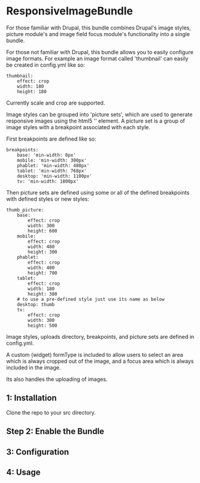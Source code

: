 # ResponsiveImageBundle

For those familiar with Drupal, this bundle combines Drupal's image styles, picture module's and image field focus module's functionality 
into a single bundle.

For those not familiar with Drupal, this bundle allows you to easily configure image formats. For example an image format called 'thumbnail'
can easily be created in config.yml like so: 

```
thumbnail:
    effect: crop
    width: 180
    height: 180
```

Currently scale and crop are supported.

Image styles can be grouped into 'picture sets', which are used to generate responsive images using the html5 '<picture>' element.
A picture set is a group of image styles with a breakpoint associated with each style.

First breakpoints are defined like so:

```
breakpoints:
    base: 'min-width: 0px'
    mobile: 'min-width: 300px'
    phablet: 'min-width: 480px'
    tablet: 'min-width: 768px'
    desktop: 'min-width: 1100px'
    tv: 'min-width: 1800px'
```

Then picture sets are defined using some or all of the defined breakpoints with defined styles or new styles:

```
thumb_picture:
    base:
        effect: crop
        width: 300
        height: 600
    mobile:
        effect: crop
        width: 480
        height: 300
    phablet:
        effect: crop
        width: 400
        height: 700
    tablet:
        effect: crop
        width: 180
        height: 380
    # to use a pre-defined style just use its name as below
    desktop: thumb
    tv:
        effect: crop
        width: 300
        height: 500
```



Image styles, uploads directory, breakpoints, and picture sets are defined in config.yml.

A custom (widget) formType is included to allow users to select an area which is always cropped out of the image, and a focus area which is always included in the image.

Its also handles the uploading of images.

1: Installation
---------------------------

Clone the repo to your src directory.

Step 2: Enable the Bundle
-------------------------


3: Configuration
---------------------------


4: Usage
---------------------------



 